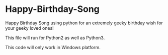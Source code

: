 # Happy-Birthday-Song
Happy Birthday Song using python for an extremely geeky birthday wish for your geeky loved ones!

This file will run for Python2 as well as Python3.

This code will only work in Windows platform.